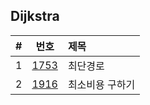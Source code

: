 
## Dijkstra

|#|번호|제목|
|:-:|:-:|:-|
|1|[1753](https://www.acmicpc.net/problem/1753)|최단경로|
|2|[1916](https://www.acmicpc.net/problem/1916)|최소비용 구하기|

